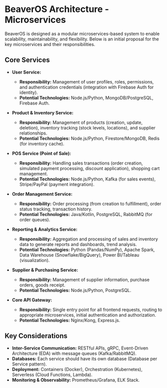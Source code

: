 # BeaverOS Architecture - Microservices

BeaverOS is designed as a modular microservices-based system to enable scalability, maintainability, and flexibility. Below is an initial proposal for the key microservices and their responsibilities.

## Core Services

* **User Service:**
    * **Responsibility:** Management of user profiles, roles, permissions, and authentication credentials (integration with Firebase Auth for identity).
    * **Potential Technologies:** Node.js/Python, MongoDB/PostgreSQL, Firebase Auth.

* **Product & Inventory Service:**
    * **Responsibility:** Management of products (creation, update, deletion), inventory tracking (stock levels, locations), and supplier relationships.
    * **Potential Technologies:** Node.js/Python, Firestore/MongoDB, Redis (for inventory cache).

* **POS Service (Point of Sale):**
    * **Responsibility:** Handling sales transactions (order creation, simulated payment processing, discount application), shopping cart management.
    * **Potential Technologies:** Node.js/Python, Kafka (for sales events), Stripe/PayPal (payment integration).

* **Order Management Service:**
    * **Responsibility:** Order processing (from creation to fulfillment), order status tracking, transaction history.
    * **Potential Technologies:** Java/Kotlin, PostgreSQL, RabbitMQ (for order queues).

* **Reporting & Analytics Service:**
    * **Responsibility:** Aggregation and processing of sales and inventory data to generate reports and dashboards, trend analysis.
    * **Potential Technologies:** Python (Pandas/NumPy), Apache Spark, Data Warehouse (Snowflake/BigQuery), Power BI/Tableau (visualization).

* **Supplier & Purchasing Service:**
    * **Responsibility:** Management of supplier information, purchase orders, goods receipt.
    * **Potential Technologies:** Node.js/Python, PostgreSQL.

* **Core API Gateway:**
    * **Responsibility:** Single entry point for all frontend requests, routing to appropriate microservices, initial authentication and authorization.
    * **Potential Technologies:** Nginx/Kong, Express.js.

## Key Considerations

* **Inter-Service Communication:** RESTful APIs, gRPC, Event-Driven Architecture (EDA) with message queues (Kafka/RabbitMQ).
* **Databases:** Each service should have its own database (Database per Service pattern).
* **Deployment:** Containers (Docker), Orchestration (Kubernetes), Serverless (Cloud Functions, Lambda).
* **Monitoring & Observability:** Prometheus/Grafana, ELK Stack.
